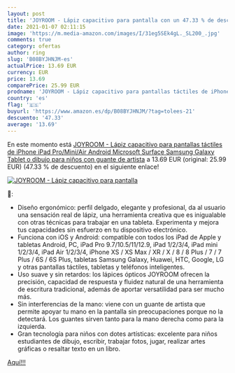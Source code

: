 ```yaml
---
layout: post
title: 'JOYROOM - Lápiz capacitivo para pantalla con un 47.33 % de descuento'
date: 2021-01-07 02:11:15
image: 'https://m.media-amazon.com/images/I/31eg5SEk4gL._SL200_.jpg'
comments: true
category: ofertas
author: ring
slug: 'B08BYJHNJM-es'
actualPrice: 13.69 EUR
currency: EUR
price: 13.69
comparePrice: 25.99 EUR
prodname: 'JOYROOM - Lápiz capacitivo para pantallas táctiles de iPhone  iPad Pro/Mini/Air  Android  Microsoft  Surface  Samsung Galaxy  Tablet o dibujo para niños  con guante de artista'
country: 'es'
flag: '🇪🇸'
buyurl: 'https://www.amazon.es/dp/B08BYJHNJM/?tag=tolees-21'
descuento: '47.33'
average: '13.69'
---
```


En este momento está [JOYROOM - Lápiz capacitivo para pantallas táctiles de iPhone  iPad Pro/Mini/Air  Android  Microsoft  Surface  Samsung Galaxy  Tablet o dibujo para niños  con guante de artista](https://www.amazon.es/dp/B08BYJHNJM/?tag=tolees-21) a 13.69 EUR (original: 25.99 EUR) (47.33 %  de descuento) en el siguiente enlace!

[![JOYROOM - Lápiz capacitivo para pantalla](https://m.media-amazon.com/images/I/31eg5SEk4gL._SL200_.jpg)](https://www.amazon.es/dp/B08BYJHNJM/?tag=tolees-21)

🔎:

- Diseño ergonómico: perfil delgado, elegante y profesional, da al usuario una sensación real de lápiz, una herramienta creativa que es inigualable con otras técnicas para trabajar en una tableta. Experimenta y mejora tus capacidades sin esfuerzo en tu dispositivo electrónico.
- Funciona con iOS y Android: compatible con todos los iPad de Apple y tabletas Android, PC, iPad Pro 9.7/10.5/11/12.9, iPad 1/2/3/4, iPad mini 1/2/3/4, iPad Air 1/2/3/4, iPhone XS / XS Max / XR / X / 8 / 8 Plus / 7 / 7 Plus / 6S / 6S Plus, tabletas Samsung Galaxy, Huawei, HTC, Google, LG y otras pantallas táctiles, tabletas y teléfonos inteligentes.
- Uso suave y sin retardos: los lápices ópticos JOYROOM ofrecen la precisión, capacidad de respuesta y fluidez natural de una herramienta de escritura tradicional, además de aportar versatilidad para ser mucho más.
- Sin interferencias de la mano: viene con un guante de artista que permite apoyar tu mano en la pantalla sin preocupaciones porque no la detectará. Los guantes sirven tanto para la mano derecha como para la izquierda.
- Gran tecnología para niños con dotes artísticas: excelente para niños estudiantes de dibujo, escribir, trabajar fotos, jugar, realizar artes gráficas o resaltar texto en un libro.

[Aquí!!!](https://www.amazon.es/dp/B08BYJHNJM/?tag=tolees-21)
